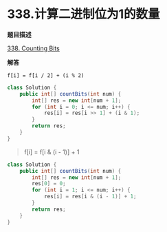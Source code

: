 # 338.计算二进制位为1的数量

**题目描述**

[338. Counting Bits](https://leetcode.com/problems/counting-bits/)

**解答**

`f[i] = f[i / 2] + (i % 2)`

```java
class Solution {
    public int[] countBits(int num) {
        int[] res = new int[num + 1];
        for (int i = 0; i <= num; i++) {
            res[i] = res[i >> 1] + (i & 1);
        }
        return res;
    }
}
```

> f[i] = f[i & (i - 1)] + 1

```java
class Solution {
    public int[] countBits(int num) {
        int[] res = new int[num + 1];
        res[0] = 0;
        for (int i = 1; i <= num; i++) {
            res[i] = res[i & (i - 1)] + 1;
        }
        return res;
    }
}
```